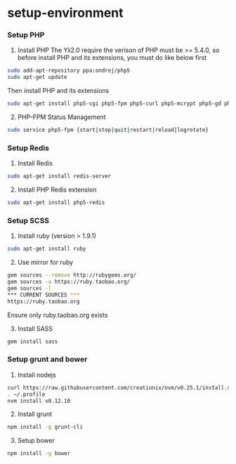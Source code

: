 # setup-environment

### Setup PHP

1. Install PHP
The Yii2.0 require the verison of PHP must be >= 5.4.0, so before install PHP and its extensions, you must do like below first
```sh
sudo add-apt-repository ppa:ondrej/php5
sudo apt-get update
```
Then install PHP and its extensions
```sh
sudo apt-get install php5-cgi php5-fpm php5-curl php5-mcrypt php5-gd php5-dev
```

2. PHP-FPM Status Management

```sh
sudo service php5-fpm {start|stop|quit|restart|reload|logrotate}
```

### Setup Redis

1. Install Redis
```sh
sudo apt-get install redis-server
```

2. Install PHP Redis extension
```sh
sudo apt-get install php5-redis
```

### Setup SCSS

1. Install ruby (version > 1.9.1)
```sh
sudo apt-get install ruby
```

2. Use mirror for ruby
```sh
gem sources --remove http://rubygems.org/
gem sources -a https://ruby.taobao.org/
gem sources -l
*** CURRENT SOURCES ***
https://ruby.taobao.org
```
Ensure only ruby.taobao.org exists

3. Install SASS
```sh
gem install sass
```

### Setup grunt and bower

1. Install nodejs
```sh
curl https://raw.githubusercontent.com/creationix/nvm/v0.25.1/install.sh | bash
. ~/.profile
nvm install v0.12.10
```

2. Install grunt
```sh
npm install -g grunt-cli
```

3. Setup bower
```sh
npm install -g bower
```